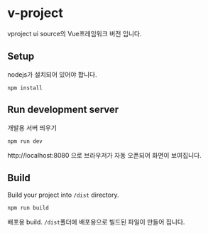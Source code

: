 # v-project
vproject ui source의 Vue프레임워크 버전 입니다.

## Setup
nodejs가 설치되어 있어야 합니다.
```
npm install
```

## Run development server
개발용 서버 띄우기
```
npm run dev
```
http://localhost:8080 으로 브라우저가 자동 오픈되어 화면이 보여집니다.


## Build
Build your project into `/dist` directory.
```
npm run build
```
배포용 build. `/dist`폴더에 배포용으로 빌드된 파일이 만들어 집니다.

